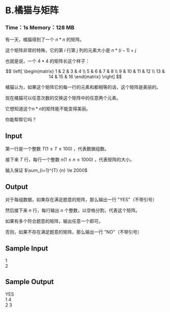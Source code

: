 # B.橘猫与矩阵

### Time：1s  Memory：128 MB

有一天，橘猫得到了一个 $n*n$ 的矩阵。

这个矩阵非常的特殊，它的第 $i$ 行第 $j$ 列的元素大小是 $n*(i-1)+j$

也就是说，一个 $4*4$ 的矩阵长这个样子：

$$
\left[
\begin{matrix}
1 & 2 & 3 & 4 \\
5 & 6 & 7 & 8 \\
9 & 10 & 11 & 12 \\
13 & 14 & 15 & 16 
\end{matrix}
\right]
$$

橘猫认为，如果这个矩阵它的每一行的元素和都相等的话，这个矩阵是美丽的。  

现在橘猫可以任意次数的交换这个矩阵中的任意两个元素。

它想知道这个$n*n$的矩阵能不能变得美丽。

你能帮帮它吗？

## Input

第一行是一个整数 $T (1 \le T \le 100)$ ，代表数据组数。

接下来 $T$ 行，每行一个整数 $n (1 \le n \le 1000)$ ，代表矩阵的大小。

输入保证 $\sum_{i=1}^{T} {n} \le 2000$

## Output

对于每组数据，如果存在满足题意的矩阵，那么输出一行 "YES"（不带引号）

然后接下来 $n$ 行，每行输出 $n$ 个整数，以空格分割，代表这个矩阵。

如果有多个符合题意的矩阵，输出任意一个即可。

否则，如果不存在满足题意的矩阵，那么输出一行 "NO"（不带引号）

## Sample Input

1  
2  

## Sample Output

YES  
1 4  
2 3  